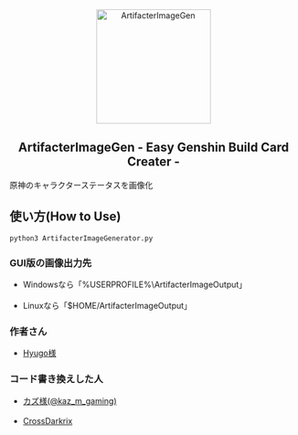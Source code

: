 <div align="center">
	<a href="https://github.com/CrossDarkrix/ArtifacterImageGen">
	<img width="200px" height="200px" alt="ArtifacterImageGen" src="https://raw.githubusercontent.com/CrossDarkrix/ArtifacterImageGen/master/Images/ArtifacterIcon.png"></a>
</div>

<h2 align="center">ArtifacterImageGen - Easy Genshin Build Card Creater -</h2>

<p>原神のキャラクターステータスを画像化</p>

<h2>使い方(How to Use)</h2>

<code>python3 ArtifacterImageGenerator.py</code>

<h3>GUI版の画像出力先</h3>
<ul>
	<li>Windowsなら「%USERPROFILE%\ArtifacterImageOutput」</li><br />
	<li>Linuxなら「$HOME/ArtifacterImageOutput」</li>
</ul>
<h3>作者さん</h3>
<ul>
<li><a href="https://twitter.com/hyugo_genshin">Hyugo様</a></li>
</ul>
<h3>コード書き換えした人</h3>
<ul>
<li><a href="https://twitter.com/kaz_m_gaming">カズ様(@kaz_m_gaming)</a></li><br />
<li><a href="https://github.com/CrossDarkrix">CrossDarkrix</a></li>
</ul>